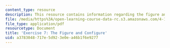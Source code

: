 ```yaml
---
content_type: resource
description: This resource contains information regarding the figure and configure.
file: /media/https%3A/open-learning-course-data-rc.s3.amazonaws.com/4-105-geometric-disciplines-and-architecture-skills-reciprocal-methodologies-fall-2012/a3783048717e5d923e0ea46b1f6e9277_MIT4_105F12_ex7-figureConf.pdf
file_type: application/pdf
resourcetype: Document
title: 'Exercise 7: The Figure and Configure'
uid: a3783048-717e-5d92-3e0e-a46b1f6e9277
---
```

